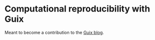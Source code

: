 # Computational reproducibility with Guix

Meant to become a contribution to the [Guix blog](https://guix.gnu.org/blog/).

